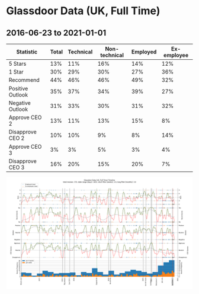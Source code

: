 # Glassdoor Data (UK, Full Time)

## 2016-06-23 to 2021-01-01

Statistic|Total|Technical|Non-technical|Employed|Ex-employee
-|-|-|-|-|-
5 Stars|13%|11%|16%|14%|12%
1 Star|30%|29%|30%|27%|36%
Recommend|44%|46%|46%|49%|32%
Positive Outlook|35%|37%|34%|39%|27%
Negative Outlook|31%|33%|30%|31%|32%
Approve CEO 2|13%|11%|13%|15%|8%
Disapprove CEO 2|10%|10%|9%|8%|14%
Approve CEO 3|3%|3%|5%|3%|4%
Disapprove CEO 3|16%|20%|15%|20%|7%

![Timeline](plot_timeline.png)

